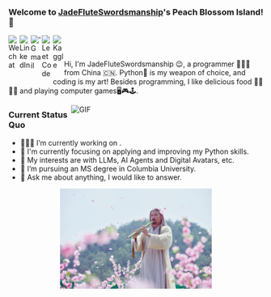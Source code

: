 ### Welcome to [JadeFluteSwordsmanship](https://github.com/JadeFluteSwordsmanship)'s Peach Blossom Island!👋

<a href="https://raw.githubusercontent.com/JadeFluteSwordsmanship/JadeFluteSwordsmanship/main/images/wechat.jpg" target="_blank">
  <img align="left" alt="Wechat" width="22px" src="https://cdn.jsdelivr.net/npm/simple-icons@3.1.0/icons/wechat.svg" />
</a>
<a href="https://www.linkedin.com/in/simon-xsy/">
  <img align="left" alt="LinkedIn" width="22px" src="https://cdn.jsdelivr.net/npm/simple-icons@3.1.0/icons/linkedin.svg" />
</a>
<a href="mailto:sx2401@columbia.edu">
  <img align="left" alt="'Gmail" width="22px" src="https://cdn.jsdelivr.net/npm/simple-icons@3.1.0/icons/gmail.svg" />
</a>
<a href="https://leetcode.com/u/simon_ddup/">
  <img align="left" alt="LeetCode" width="22px" src="https://cdn.jsdelivr.net/npm/simple-icons@3.1.0/icons/leetcode.svg" />
</a>
<a href="https://www.kaggle.com/simonxsy">
  <img align="left" alt="Kaggle" width="22px" src="https://cdn.jsdelivr.net/npm/simple-icons@3.1.0/icons/kaggle.svg" />
</a>

<br />
<br />

Hi, I'm JadeFluteSwordsmanship 😉, a programmer 👨🏻‍💻 from China 🇨🇳. Python🐍 is my weapon of choice, and coding is my art! Besides programming, I like delicious food 🥗🥩🌮🍣 and playing computer games🖥️🎮🕹️.

<!-- 右侧 GIF 图片 -->
<img align="right" alt="GIF" src="https://media.giphy.com/media/iIqmM5tTjmpOB9mpbn/giphy.gif" width="380"/>

### Current Status Quo

- 👨🏻‍💻 I’m currently working on <private repository>.
- 🌱 I'm currently focusing on applying and improving my Python skills.
- 🤔 My interests are with LLMs, AI Agents and Digital Avatars, etc.
- 💼 I’m pursuing an MS degree in Columbia University.
- 💬 Ask me about anything, I would like to answer.

<p align="center">
  <img src="images/huang.jpeg" alt="黄药师" width="300">
</p>

<!--![JadeFluteSwordsmanship's github stats](https://github-readme-stats.vercel.app/api?username=JadeFluteSwordsmanship&show_icons=true&hide_border=true) -->

